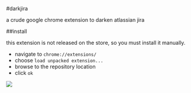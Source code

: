 #darkjira

a crude google chrome extension to darken atlassian jira

##install

this extension is not released on the store, so you must install it manually.

- navigate to `chrome://extensions/`
- choose `load unpacked extension...`
- browse to the repository location
- click `ok`

![](https://raw.github.com/xero/darkjira/master/preview.png)
